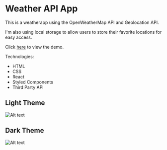 # Weather API App

This is a weatherapp using the OpenWeatherMap API and Geolocation API.

I'm also using local storage to allow users to store their favorite locations for easy access.

Click [here](https://scotttp.github.io/weather-app-3/) to view the demo.

Technologies:

- HTML
- CSS
- React
- Styled Components
- Third Party API

## Light Theme

![Alt text](https://github.com/ScotttP/weather-app-3/blob/master/weather-app-3-lightMode.png?raw=true)

## Dark Theme

![Alt text](https://github.com/ScotttP/weather-app-3/blob/master/weather-app-3-darkMode.png?raw=true)
